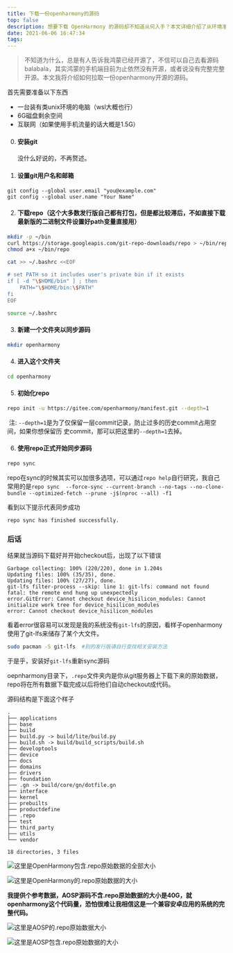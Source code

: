 ```yaml
---
title: 下载一份openharmony的源码
top: false
description: 想要下载 OpenHarmony 的源码却不知道从何入手？本文详细介绍了从环境准备到源码同步的完整流程，包括 Git 和 repo 工具的配置、源码目录结构解析，以及常见错误的解决方法。文章还通过实际磁盘占用数据，将 OpenHarmony 与 AOSP 的源码体积进行对比，引发对系统完整性的思考。适合对开源系统感兴趣、希望深入探索 OpenHarmony 的开发者阅读。
date: 2021-06-06 16:47:34
tags: 
---
```


> 不知道为什么，总是有人告诉我鸿蒙已经开源了，不信可以自己去看源码balabala，其实鸿蒙的手机端目前为止依然没有开源，或者说没有完整完整开源。本文我将介绍如何拉取一份openharmony开源的源码。

首先需要准备以下东西

- 一台装有类unix环境的电脑（wsl大概也行）
- 6G磁盘剩余空间
- 互联网（如果使用手机流量的话大概是1.5G）

0. #### 安装git

   没什么好说的，不再赘述。

1. #### 设置git用户名和邮箱

```
git config --global user.email "you@example.com"
git config --global user.name "Your Name"
```

2. #### 下载repo（这个大多数发行版自己都有打包，但是都比较滞后，不如直接下载最新版的二进制文件设置好path变量直接用）

```bash
mkdir -p ~/bin
curl https://storage.googleapis.com/git-repo-downloads/repo > ~/bin/repo
chmod a+x ~/bin/repo

cat >> ~/.bashrc <<EOF

# set PATH so it includes user's private bin if it exists
if [ -d "\$HOME/bin" ] ; then
    PATH="\$HOME/bin:\$PATH"
fi
EOF

source ~/.bashrc
```

3. #### 新建一个文件夹以同步源码

```bash
mkdir openharmony
```

4. #### 进入这个文件夹

```bash
cd openharmony
```

5. #### 初始化repo

```bash
repo init -u https://gitee.com/openharmony/manifest.git --depth=1
```

​	注:  `--depth=1`是为了仅保留一层commit记录，防止过多的历史commit占用空间，如果你想保留历	史commit，那可以把这里的`--depth=1`去掉。

6. #### 使用repo正式开始同步源码

```bash
repo sync
```

repo在sync的时候其实可以加很多选项，可以通过`repo help`自行研究，我自己常用的是`repo sync  --force-sync --current-branch --no-tags --no-clone-bundle --optimized-fetch --prune -j$(nproc --all) -f1`

看到以下提示代表同步成功

```
repo sync has finished successfully.
```

### 后话

结果就当源码下载好并开始checkout后，出现了以下错误

```
Garbage collecting: 100% (220/220), done in 1.204s
Updating files: 100% (35/35), done.
Updating files: 100% (27/27), done.
git-lfs filter-process --skip: line 1: git-lfs: command not found
fatal: the remote end hung up unexpectedly
error.GitError: Cannot checkout device_hisilicon_modules: Cannot initialize work tree for device_hisilicon_modules
error: Cannot checkout device_hisilicon_modules
```

看着error很容易可以发现是我的系统没有`git-lfs`的原因，看样子openharmony使用了git-lfs来储存了某个大文件。

```bash
sudo pacman -S git-lfs	#别的发行版请自行查找相关安装方法
```

于是乎，安装好`git-lfs`重新sync源码

oepnharmony目录下，`.repo`文件夹内是你从git服务器上下载下来的原始数据，repo将在所有数据下载完成以后将他们自动checkout成代码。

源码结构是下面这个样子

```
.
├── applications
├── base
├── build
├── build.py -> build/lite/build.py
├── build.sh -> build/build_scripts/build.sh
├── developtools
├── device
├── docs
├── domains
├── drivers
├── foundation
├── .gn -> build/core/gn/dotfile.gn
├── interface
├── kernel
├── prebuilts
├── productdefine
├── .repo
├── test
├── third_party
├── utils
└── vendor

18 directories, 3 files
```



![这里是OpenHarmony包含.repo原始数据的全部大小](https://static.031130.xyz/uploads/2024/08/12/62f3cb1057a22.webp)

![这里是OpenHarmony的.repo原始数据的大小](https://static.031130.xyz/uploads/2024/08/12/62f3cb13027fb.webp)

**我提供个参考数据，AOSP源码不含.repo原始数据的大小是40G，就openharmony这个代码量，恐怕很难让我相信这是一个兼容安卓应用的系统的完整代码。**

![这里是AOSP的.repo原始数据大小](https://static.031130.xyz/uploads/2024/08/12/62f3cb15ccbf1.webp)

![这里是AOSP包含.repo原始数据的大小](https://static.031130.xyz/uploads/2024/08/12/62f3cb182333b.webp)
